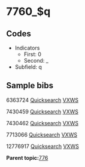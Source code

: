 # 7760\_$q

## Codes

-   Indicators
    -   First: 0
    -   Second: \_
-   Subfield: q

## Sample bibs

6363724 [Quicksearch](https://search.library.yale.edu/catalog/6363724) [VXWS](http://prodorbis.library.yale.edu:7014/vxws/GetHoldingsService?bibId=6363724)

7430459 [Quicksearch](https://search.library.yale.edu/catalog/7430459) [VXWS](http://prodorbis.library.yale.edu:7014/vxws/GetHoldingsService?bibId=7430459)

7430462 [Quicksearch](https://search.library.yale.edu/catalog/7430462) [VXWS](http://prodorbis.library.yale.edu:7014/vxws/GetHoldingsService?bibId=7430462)

7713066 [Quicksearch](https://search.library.yale.edu/catalog/7713066) [VXWS](http://prodorbis.library.yale.edu:7014/vxws/GetHoldingsService?bibId=7713066)

12776917 [Quicksearch](https://search.library.yale.edu/catalog/12776917) [VXWS](http://prodorbis.library.yale.edu:7014/vxws/GetHoldingsService?bibId=12776917)

**Parent topic:**[776](../../tags/776/776.md)

